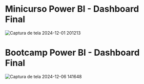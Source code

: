 # Minicurso Power BI - Dashboard Final
![Captura de tela 2024-12-01 201213](https://github.com/user-attachments/assets/f8ef64c9-963c-41f9-98ed-b3cda450ba58)

# Bootcamp Power BI - Dashboard Final
![Captura de tela 2024-12-06 141648](https://github.com/user-attachments/assets/146c4d7c-6b3a-4d39-a96d-b61ea68d03d8)
